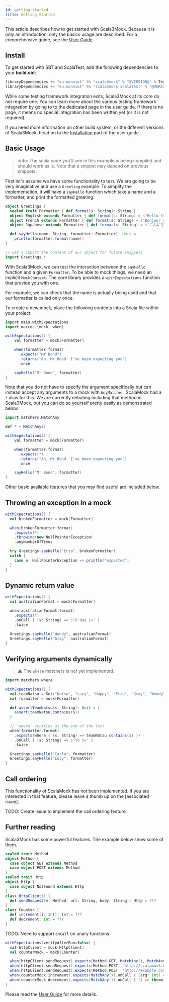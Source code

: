 ```yaml
---
id: getting-started
title: Getting Started
---
```


This article describes how to get started with Scala3Mock. Because it is only an introduction, only the basics usage are described. For a comprehensive guide, see the [User Guide](user-guide/features.md).

## Install

To get started with SBT and ScalaTest, add the following dependencies to your **build.sbt**:
```scala
libraryDependencies += "eu.monniot" %% "scala3mock" % "@VERSION@" % Test
libraryDependencies += "eu.monniot" %% "scala3mock-scalatest" % "@VERSION@" % Test
```

While some testing framework integration exits, Scala3Mock at its core do not require one.
You can learn more about the various testing framework integration by going to to the dedicated page in the user guide. If there is no page, it means no special integration has been written yet (or it is not required). 

If you need more information on other build system, or the different versions of Scala3Mock, head on to the [Installation](user-guide/installation.md) part of the user guide.

## Basic Usage

> :info: The scala code you'll see in this example is being compiled and should work as is. Note that a snippet may depend on previous snippets.

First let's assume we have some functionality to test. We are going to be very imaginative and use a `Greeting` example. To simplify the implementation, it will have a `sayHello` function which take a name and a formatter, and print the formatted greeting.

```scala mdoc
object Greetings {
  sealed trait Formatter { def format(s: String): String }
  object English extends Formatter { def format(s: String) = s"Hello $s" }
  object French extends Formatter { def format(s: String) = s"Bonjour $s" }
  object Japanese extends Formatter { def format(s: String) = s"こんにちは $s" }

  def sayHello(name: String, formatter: Formatter): Unit =
    println(formatter.format(name))
}

// Let's import the content of our object for future snippets
import Greetings.*
```

With Scala3Mock, we can test the interaction between the `sayHello` function and a given `Formatter`. To be able to mock things, we need an implicit `MockContext`. The core library provides a `withExpectations` function that provide you with one.

For example, we can check that the name is actually being used and that our formatter is called only once.

To create a new mock, place the following contents into a Scala file within your project:

```scala mdoc
import main.withExpectations
import macros.{mock, when}

withExpectations() {
    val formatter = mock[Formatter]

    when(formatter.format)
      .expects("Mr Bond")
      .returns("Ah, Mr Bond. I've been expecting you")
      .once

    sayHello("Mr Bond", formatter)
}
```

Note that you do not have to specify the argument specifically but can instead accept any arguments to a mock with `AnyMatcher`. ScalaMock had a `*` alias for this. We are currently debating including that method in Scala3Mock, but you can do so yourself pretty easily as demonstrated below.

```scala mdoc
import matchers.MatchAny

def * = MatchAny()

withExpectations() {
    val formatter = mock[Formatter]

    when(formatter.format)
      .expects(*)
      .returns("Ah, Mr Bond. I've been expecting you")
      .once

    sayHello("Mr Bond", formatter)
}
```

Other basic available features that you may find useful are included below.

## Throwing an exception in a mock

```scala mdoc
withExpectations() {
  val brokenFormatter = mock[Formatter]

  when(brokenFormatter.format)
    .expects(*)
    .throwing(new NullPointerException)
    .anyNumberOfTimes

  try Greetings.sayHello("Erza", brokenFormatter)
  catch {
    case e: NullPointerException => println("expected")
  }
}
```

## Dynamic return value

```scala mdoc
withExpectations() {
  val australianFormat = mock[Formatter]

  when(australianFormat.format)
    .expects(*)
    .onCall { (s: String) => s"G'day $s" }
    .twice

  Greetings.sayHello("Wendy", australianFormat)
  Greetings.sayHello("Gray", australianFormat)
}
```

## Verifying arguments dynamically

> :warning: The `where` matchers is not yet implemented.

```scala mdoc:fail
import matchers.where

withExpectations() {
  val teamNatsu = Set("Natsu", "Lucy", "Happy", "Erza", "Gray", "Wendy", "Carla")
  val formatter = mock[Formatter]

  def assertTeamNatsu(s: String): Unit = {
    assert(teamNatsu.contains(s))
  }

  // 'where' verifies at the end of the test
  when(formatter.format)
    .expects(where { (s: String) => teamNatsu contains(s) })
    .onCall { (s: String) => s"Yo $s" }
    .twice

  Greetings.sayHello("Carla", formatter)
  Greetings.sayHello("Lucy", formatter)
}
```

## Call ordering

This functionality of ScalaMock has not been implemented. If you are interested in that feature, please leave a thumb up on the [associated issue].

TODO: Create issue to implement the call ordering feature.

## Further reading

Scala3Mock has some powerful features. The example below show some of them.

```scala mdoc:invisible
sealed trait Method
object Method {
  case object GET extends Method
  case object POST extends Method
}
sealed trait Http
object Http {
  case object NotFound extends Http
}
class HttpClient() {
  def sendRequest(m: Method, url: String, body: String): Http = ???
}
class Counter {
  def increment(i: Int): Int = ???
  def decrement: Int = ???
}
```

TODO: Need to support `onCall` on unary functions.

```scala mdoc:silent:fail
withExpectations(verifyAfterRun=false) {
  val httpClient = mock[HttpClient]
  val counterMock = mock[Counter]

  when(httpClient.sendRequest).expects(Method.GET, MatchAny(), MatchAny()).twice
  when(httpClient.sendRequest).expects(Method.POST, "http://scalamock.org", MatchAny()).noMoreThanOnce
  when(httpClient.sendRequest).expects(Method.POST, "http://example.com", MatchAny()).returning(Http.NotFound)
  when(counterMock.increment).expects(MatchAny()).onCall { (arg: Int) => arg + 1}
  when(counterMock.decrement).expects(MatchAny()).onCall { () => throw RuntimeException("here") }
}
```

Please read the [User Guide](user-guide/features.md) for more details.

